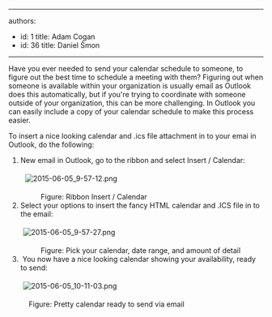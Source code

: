 

---
authors:
  - id: 1
    title: Adam Cogan
  - id: 36
    title: Daniel Šmon
---




<span class='intro'> <p>Have you ever needed to send your calendar schedule to someone, to figure out the best time to schedule a meeting with them? Figuring out when someone is available within your organization is usually email as Outlook does this automatically, but if you're trying to coordinate with someone outside of your organization, this can be more challenging. In Outlook you can easily include a copy of your calendar schedule to make this process easier.</p> </span>

<p>To insert a nice looking calendar and .ics file attachment in to your emai in Outlook, do the following&#58;</p><ol><li>New email in Outlook, go to the ribbon and select Insert / Calendar&#58;<p class="ssw15-rteElement-GreyBox">&#160;<img alt="2015-06-05_9-57-12.png" src="/Communication/RulesToBetterEmail/SiteAssets/Pages/DoYouKnowHowToSendASchedule/2015-06-05_9-57-12.png" style="margin&#58;5px;" /></p><dd class="ssw15-rteElement-FigureNormal">Figure&#58; Ribbon Insert / Calendar<br></dd></li><li>Select your options to insert the fancy HTML calendar and .ICS file in to the email&#58;<p class="ssw15-rteElement-GreyBox"><img alt="2015-06-05_9-57-27.png" src="/Communication/RulesToBetterEmail/SiteAssets/Pages/DoYouKnowHowToSendASchedule/2015-06-05_9-57-27.png" style="margin&#58;5px;" />&#160;</p><dd class="ssw15-rteElement-FigureNormal">Figure&#58; Pick your calendar, date range, and amount of detail<br></dd></li><li>&#160;You now have a nice looking calendar showing your availability, ready to send&#58;<p class="ssw15-rteElement-GreyBox"><img alt="2015-06-05_10-11-03.png" src="/Communication/RulesToBetterEmail/SiteAssets/Pages/DoYouKnowHowToSendASchedule/2015-06-05_10-11-03.png" style="margin&#58;5px;" />&#160;</p></li></ol><dl><dl><dl><dd class="ssw15-rteElement-FigureNormal">Figure&#58; Pretty calendar ready to send via email</dd></dl></dl></dl><p>&#160;</p>


